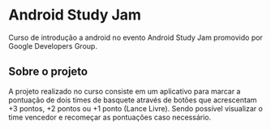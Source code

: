 # Android Study Jam 
Curso de introdução a android no evento Android Study Jam promovido por Google Developers Group.

Sobre o projeto
-----
A projeto realizado no curso consiste em um aplicativo para marcar a pontuação de dois times de basquete através de botões que acrescentam +3 pontos, +2 pontos ou +1 ponto (Lance Livre). Sendo possível visualizar o time vencedor e recomeçar as pontuações caso necessário. 

